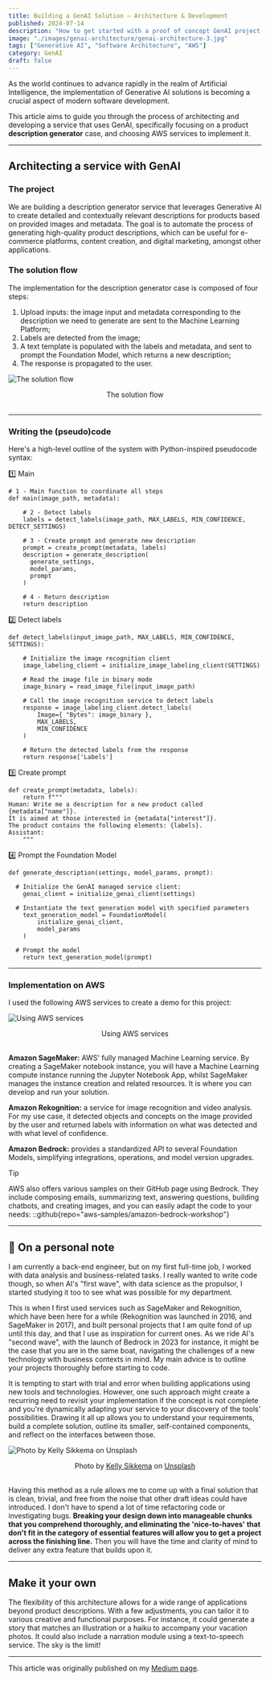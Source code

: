 ```yaml
---
title: Building a GenAI Solution — Architecture & Development
published: 2024-07-14
description: "How to get started with a proof of concept GenAI project, including service architecture and code implementation."
image: "./images/genai-architecture/genai-architecture-3.jpg"
tags: ["Generative AI", "Software Architecture", "AWS"]
category: GenAI
draft: false
---
```


As the world continues to advance rapidly in the realm of Artificial Intelligence, the implementation of Generative AI solutions is becoming a crucial aspect of modern software development.

This article aims to guide you through the process of architecting and developing a service that uses GenAI, specifically focusing on a product **description generator** case, and choosing AWS services to implement it.

---

## Architecting a service with GenAI
### The project
We are building a description generator service that leverages Generative AI to create detailed and contextually relevant descriptions for products based on provided images and metadata. The goal is to automate the process of generating high-quality product descriptions, which can be useful for e-commerce platforms, content creation, and digital marketing, amongst other applications.

### The solution flow
The implementation for the description generator case is composed of four steps:
1. Upload inputs: the image input and metadata corresponding to the description we need to generate are sent to the Machine Learning Platform;
2. Labels are detected from the image;
3. A text template is populated with the labels and metadata, and sent to prompt the Foundation Model, which returns a new description;
4. The response is propagated to the user.

![The solution flow](./images/genai-architecture/genai-architecture-1.jpg)
<div style="text-align: center;">
  The solution flow
</div>
<br>

---

### Writing the (pseudo)code
Here's a high-level outline of the system with Python-inspired pseudocode syntax:

1️⃣ Main
```
# 1 - Main function to coordinate all steps
def main(image_path, metadata):
    
    # 2 - Detect labels
    labels = detect_labels(image_path, MAX_LABELS, MIN_CONFIDENCE, DETECT_SETTINGS)
    
    # 3 - Create prompt and generate new description
    prompt = create_prompt(metadata, labels)
    description = generate_description(
      generate_settings,
      model_params,
      prompt
    )
    
    # 4 - Return description
    return description
```

2️⃣ Detect labels
```
def detect_labels(input_image_path, MAX_LABELS, MIN_CONFIDENCE, SETTINGS):

    # Initialize the image recognition client
    image_labeling_client = initialize_image_labeling_client(SETTINGS)
    
    # Read the image file in binary mode
    image_binary = read_image_file(input_image_path)
    
    # Call the image recognition service to detect labels
    response = image_labeling_client.detect_labels(
        Image={ "Bytes": image_binary },
        MAX_LABELS,
        MIN_CONFIDENCE
    )
    
    # Return the detected labels from the response
    return response['Labels']
```

3️⃣ Create prompt
```
def create_prompt(metadata, labels):
    return f"""
Human: Write me a description for a new product called {metadata["name"]}.
It is aimed at those interested in {metadata["interest"]}.
The product contains the following elements: {labels}.
Assistant:
    """
```

4️⃣ Prompt the Foundation Model
```
def generate_description(settings, model_params, prompt):
 
  # Initialize the GenAI managed service client:
    genai_client = initialize_genai_client(settings)
    
  # Instantiate the text generation model with specified parameters
    text_generation_model = FoundationModel(
        initialize_genai_client,
        model_params
    )
  
  # Prompt the model
    return text_generation_model(prompt)
```

---
### Implementation on AWS
I used the following AWS services to create a demo for this project:

![Using AWS services](./images/genai-architecture/genai-architecture-2.jpg)
<div style="text-align: center;">
  Using AWS services
</div>
<br>

**Amazon SageMaker:** AWS' fully managed Machine Learning service. By creating a SageMaker notebook instance, you will have a Machine Learning compute instance running the Jupyter Notebook App, whilst SageMaker manages the instance creation and related resources. It is where you can develop and run your solution.

**Amazon Rekognition:** a service for image recognition and video analysis. For my use case, it detected objects and concepts on the image provided by the user and returned labels with information on what was detected and with what level of confidence.

**Amazon Bedrock:** provides a standardized API to several Foundation Models, simplifying integrations, operations, and model version upgrades.

> [!TIP]
> AWS also offers various samples on their GitHub page using Bedrock. They include composing emails, summarizing text, answering questions, building chatbots, and creating images, and you can easily adapt the code to your needs:
> ::github{repo="aws-samples/amazon-bedrock-workshop"}

---

## 📖 On a personal note
I am currently a back-end engineer, but on my first full-time job, I worked with data analysis and business-related tasks. I really wanted to write code though, so when AI's "first wave", with data science as the propulsor, I started studying it too to see what was possible for my department.

This is when I first used services such as SageMaker and Rekognition, which have been here for a while (Rekognition was launched in 2016, and SageMaker in 2017), and built personal projects that I am quite fond of up until this day, and that I use as inspiration for current ones.
As we ride AI's "second wave", with the launch of Bedrock in 2023 for instance, it might be the case that you are in the same boat, navigating the challenges of a new technology with business contexts in mind. My main advice is to outline your projects thoroughly before starting to code.

It is tempting to start with trial and error when building applications using new tools and technologies. However, one such approach might create a recurring need to revisit your implementation if the concept is not complete and you're dynamically adapting your service to your discovery of the tools' possibilities. Drawing it all up allows you to understand your requirements, build a complete solution, outline its smaller, self-contained components, and reflect on the interfaces between those.

![Photo by Kelly Sikkema on Unsplash](./images/genai-architecture/genai-architecture-3.jpg)
<div style="text-align: center;">
  Photo by <a href="https://unsplash.com/@kellysikkema?utm_source=medium&utm_medium=referral">Kelly Sikkema</a> on <a href="https://unsplash.com/?utm_source=medium&utm_medium=referral">Unsplash</a>
</div>
<br>

Having this method as a rule allows me to come up with a final solution that is clean, trivial, and free from the noise that other draft ideas could have introduced. I don't have to spend a lot of time refactoring code or investigating bugs. **Breaking your design down into manageable chunks that you comprehend thoroughly, and eliminating the 'nice-to-haves' that don't fit in the category of essential features will allow you to get a project across the finishing line.** Then you will have the time and clarity of mind to deliver any extra feature that builds upon it.

---

## Make it your own
The flexibility of this architecture allows for a wide range of applications beyond product descriptions. With a few adjustments, you can tailor it to various creative and functional purposes. For instance, it could generate a story that matches an illustration or a haiku to accompany your vacation photos. It could also include a narration module using a text-to-speech service. The sky is the limit!

---

This article was originally published on my [Medium page](https://medium.com/@grinsteinmonique).

